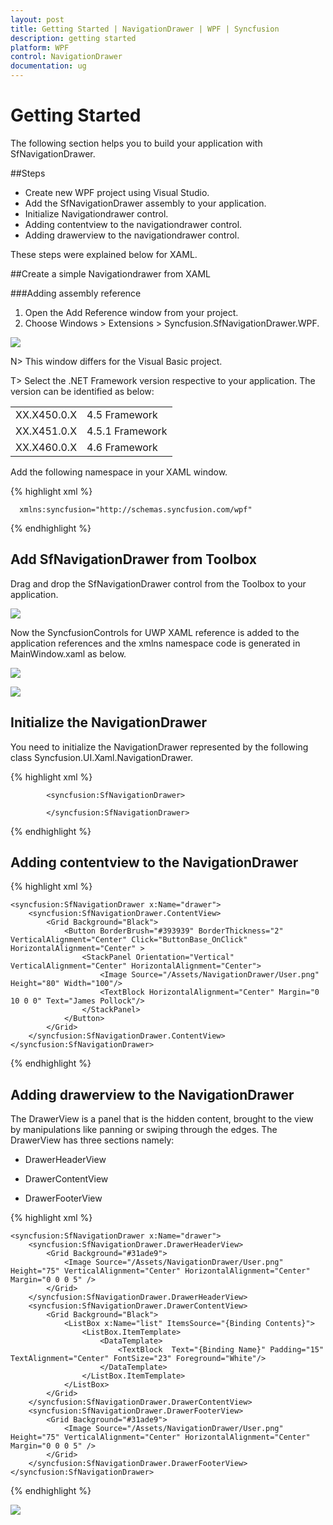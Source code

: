 ```yaml
---
layout: post
title: Getting Started | NavigationDrawer | WPF | Syncfusion
description: getting started
platform: WPF
control: NavigationDrawer
documentation: ug
---
```


# Getting Started

The following section helps you to build your application with SfNavigationDrawer.

##Steps

* Create new WPF project using Visual Studio.
* Add the SfNavigationDrawer assembly to your application.
* Initialize Navigationdrawer control.
* Adding contentview to the navigationdrawer control.
* Adding drawerview to the navigationdrawer control.

These steps were explained below for XAML.

##Create a simple Navigationdrawer from XAML

###Adding assembly reference

1. Open the Add Reference window from your project.
2. Choose Windows > Extensions > Syncfusion.SfNavigationDrawer.WPF.

![](Getting-Started_images/Getting-Started_img1.png)

N> This window differs for the Visual Basic project.

T> Select the .NET Framework version respective to your application. The version can be identified as below:

<table>
<tr>
<td>
XX.X450.0.X
</td>
<td>
4.5 Framework
</td>
</tr>
<tr>
<td>
XX.X451.0.X
</td>
<td>
4.5.1 Framework
</td>
</tr>
<tr>
<td>
XX.X460.0.X
</td>
<td>
4.6 Framework
</td>
</table>


Add the following namespace in your XAML window.

{% highlight xml %}
      
      xmlns:syncfusion="http://schemas.syncfusion.com/wpf"

{% endhighlight %}

## Add SfNavigationDrawer from Toolbox

Drag and drop the SfNavigationDrawer control from the Toolbox to your application.

![](Getting-Started_images/Getting-Started_img2.png)

Now the SyncfusionControls for UWP XAML reference is added to the application references and the xmlns namespace code is generated in MainWindow.xaml as below.

![](Getting-Started_images/Getting-Started_img3.png)

![](Getting-Started_images/Getting-Started_img4.png)


## Initialize the NavigationDrawer

You need to initialize the NavigationDrawer represented by the following class Syncfusion.UI.Xaml.NavigationDrawer.

{% highlight xml %}
        
			<syncfusion:SfNavigationDrawer>
			
			</syncfusion:SfNavigationDrawer> 

{% endhighlight %}

## Adding contentview to the NavigationDrawer

{% highlight xml %}

	<syncfusion:SfNavigationDrawer x:Name="drawer">
		<syncfusion:SfNavigationDrawer.ContentView>
			<Grid Background="Black">
				<Button BorderBrush="#393939" BorderThickness="2" VerticalAlignment="Center" Click="ButtonBase_OnClick" HorizontalAlignment="Center" >
					<StackPanel Orientation="Vertical" VerticalAlignment="Center" HorizontalAlignment="Center">
						<Image Source="/Assets/NavigationDrawer/User.png" Height="80" Width="100"/>
						<TextBlock HorizontalAlignment="Center" Margin="0 10 0 0" Text="James Pollock"/>
					</StackPanel>
				</Button>
			</Grid>
		</syncfusion:SfNavigationDrawer.ContentView>
	</syncfusion:SfNavigationDrawer>

{% endhighlight %}

## Adding drawerview to the NavigationDrawer

The DrawerView is a panel that is the hidden content, brought to the view by manipulations like panning or swiping through the edges. The DrawerView has three sections namely:

   * DrawerHeaderView
   
   * DrawerContentView
   
   * DrawerFooterView

{% highlight xml %}

	<syncfusion:SfNavigationDrawer x:Name="drawer">
		<syncfusion:SfNavigationDrawer.DrawerHeaderView>
			<Grid Background="#31ade9">
				<Image Source="/Assets/NavigationDrawer/User.png" Height="75" VerticalAlignment="Center" HorizontalAlignment="Center" Margin="0 0 0 5" />
			</Grid>
		</syncfusion:SfNavigationDrawer.DrawerHeaderView>
		<syncfusion:SfNavigationDrawer.DrawerContentView>
			<Grid Background="Black">
				<ListBox x:Name="list" ItemsSource="{Binding Contents}">
					<ListBox.ItemTemplate>
						<DataTemplate>
							<TextBlock  Text="{Binding Name}" Padding="15" TextAlignment="Center" FontSize="23" Foreground="White"/>
						</DataTemplate>
					</ListBox.ItemTemplate>
				</ListBox>
			</Grid>
		</syncfusion:SfNavigationDrawer.DrawerContentView>
		<syncfusion:SfNavigationDrawer.DrawerFooterView>
			<Grid Background="#31ade9">
				<Image Source="/Assets/NavigationDrawer/User.png" Height="75" VerticalAlignment="Center" HorizontalAlignment="Center" Margin="0 0 0 5" />
			</Grid>
		</syncfusion:SfNavigationDrawer.DrawerFooterView>
	</syncfusion:SfNavigationDrawer>
    
{% endhighlight %}


![](Getting-Started_images/Getting-Started_img5.png)                       

